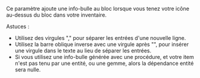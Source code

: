 Ce paramètre ajoute une info-bulle au bloc lorsque vous tenez votre icône au-dessus du bloc dans votre inventaire.

Astuces :

* Utilisez des virgules "," pour séparer les entrées d'une nouvelle ligne.
* Utilisez la barre oblique inverse avec une virgule après "\", pour insérer une virgule dans le texte au lieu de séparer les entrées.
* Si vous utilisez une info-bulle générée avec une procédure, et votre item n'est pas tenu par une entité, ou une gemme, alors la dépendance entité sera nulle.